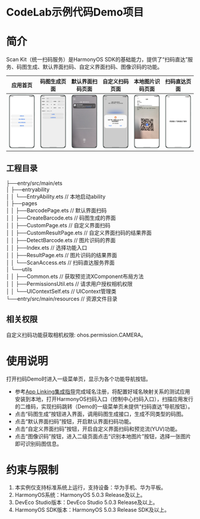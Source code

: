 # CodeLab示例代码Demo项目

# 简介

Scan Kit（统一扫码服务）是HarmonyOS SDK的基础能力，提供了“扫码直达”服务、码图生成、默认界面扫码、自定义界面扫码、图像识码的功能。

|              **应用首页**               |               **码图生成页面**                |              **默认界面扫码页面**              |              **自定义扫码页面**              |             **本地图片识码页面**              |              **扫码直达页面**               |
|:-----------------------------------:|:---------------------------------------:|:--------------------------------------:|:-------------------------------------:|:-------------------------------------:|:-------------------------------------:|
| ![](entry/src/screenshots/home.png) | ![](entry/src/screenshots/generate.png) | ![](entry/src/screenshots/default.png) | ![](entry/src/screenshots/custom.png) | ![](entry/src/screenshots/detect.png) | ![](entry/src/screenshots/access.png) |

## 工程目录
├──entry/src/main/ets  
│  ├──entryability  
│  │  └──EntryAbility.ets       // 本地启动ability  
│  ├──pages  
│  │  ├──BarcodePage.ets       // 默认界面扫码  
│  │  ├──CreateBarcode.ets     // 码图生成的界面  
│  │  ├──CustomPage.ets        // 自定义界面扫码  
│  │  ├──CustomResultPage.ets  // 自定义界面扫码的结果界面  
│  │  ├──DetectBarcode.ets     // 图片识码的界面  
│  │  ├──Index.ets             // 选择功能入口  
│  │  ├──ResultPage.ets        // 图片识码的结果界面  
│  │  └──ScanAccess.ets        // 扫码直达服务界面  
│  └──utils  
│  │  ├──Common.ets            // 获取预览流XComponent布局方法  
│  │  ├──PermissionsUtil.ets   // 请求用户授权相机权限  
│  │  └──UIContextSelf.ets     // UIContext管理类  
└──entry/src/main/resources    // 资源文件目录

## 相关权限

自定义扫码功能获取相机权限: ohos.permission.CAMERA。

# 使用说明

打开扫码Demo时进入一级菜单页，显示为各个功能导航按钮。

- 参考[App Linking集成指导](https://developer.huawei.com/consumer/cn/doc/harmonyos-guides/app-linking-startup)完成域名注册，将配置好域名映射关系的测试应用安装到本地，打开HarmonyOS扫码入口（控制中心扫码入口），扫描应用发行的二维码，实现扫码跳转（Demo的一级菜单页未提供“扫码直达”导航按钮）。
- 点击“码图生成”按钮进入界面，调用码图生成接口，生成不同类型的码图。
- 点击“默认界面扫码”按钮，开启默认界面扫码功能。
- 点击“自定义界面扫码”按钮，开启自定义界面扫码和预览流(YUV)功能。
- 点击“图像识码”按钮，进入二级页面点击“识别本地图片”按钮，选择一张图片即可识别码图信息。

# 约束与限制

1. 本实例仅支持标准系统上运行，支持设备：华为手机、华为平板。
2. HarmonyOS系统：HarmonyOS 5.0.3 Release及以上。
3. DevEco Studio版本：DevEco Studio 5.0.3 Release及以上。
4. HarmonyOS SDK版本：HarmonyOS 5.0.3 Release SDK及以上。